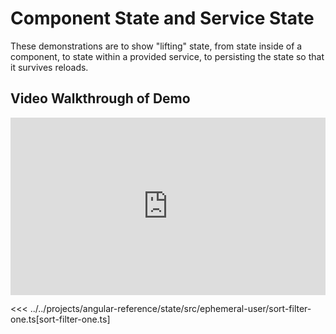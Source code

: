 # Component State and Service State

These demonstrations are to show "lifting" state, from state inside of a component, to state within a provided service, to persisting the state so that it survives reloads.

## Video Walkthrough of Demo

<div style="padding:56.25% 0 0 0;position:relative;"><iframe src="https://player.vimeo.com/video/1086041184?badge=0&amp;autopause=0&amp;player_id=0&amp;app_id=58479" frameborder="0" allow="autoplay; fullscreen; picture-in-picture; clipboard-write; encrypted-media" style="position:absolute;top:0;left:0;width:100%;height:100%;" title="Angular State - Component and Service"></iframe></div>

<<< ../../projects/angular-reference/state/src/ephemeral-user/sort-filter-one.ts[sort-filter-one.ts]
